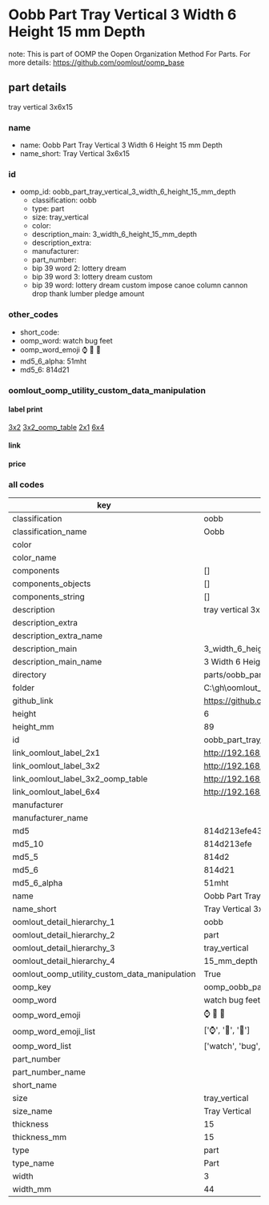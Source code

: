 # Oobb Part Tray Vertical 3 Width 6 Height 15 mm Depth  

note: This is part of OOMP the Oopen Organization Method For Parts. For more details: https://github.com/oomlout/oomp_base

##  part details
  



tray vertical 3x6x15



### name
* name: Oobb Part Tray Vertical 3 Width 6 Height 15 mm Depth
* name_short: Tray Vertical 3x6x15 
### id
* oomp_id: oobb_part_tray_vertical_3_width_6_height_15_mm_depth
  * classification: oobb
  * type: part
  * size: tray_vertical
  * color: 
  * description_main: 3_width_6_height_15_mm_depth
  * description_extra: 
  * manufacturer: 
  * part_number: 
  * bip 39 word 2: lottery dream
  * bip 39 word 3: lottery dream custom
  * bip 39 word: lottery dream custom impose canoe column cannon drop thank lumber pledge amount

### other_codes
* short_code: 
* oomp_word: watch bug feet
* oomp_word_emoji :watch: :bug: :feet:
* md5_6_alpha: 51mht
* md5_6: 814d21






### oomlout_oomp_utility_custom_data_manipulation
#### label print
[3x2](http://192.168.1.245:1112/?label=oomp%2051mht)
[3x2_oomp_table](http://192.168.1.108:1112/?label=oomp%2051mht)
[2x1](http://192.168.1.242:1112/?label=oomp%2051mht)
[6x4](http://192.168.1.55:1112/?label=oomp%2051mht)    

#### link

                              

#### price







### all codes 
| key | value |  
| --- | --- |  
| classification | oobb |  
| classification_name | Oobb |  
| color |  |  
| color_name |  |  
| components | [] |  
| components_objects | [] |  
| components_string | [] |  
| description | tray vertical 3x6x15 |  
| description_extra |  |  
| description_extra_name |  |  
| description_main | 3_width_6_height_15_mm_depth |  
| description_main_name | 3 Width 6 Height 15 mm Depth |  
| directory | parts/oobb_part_tray_vertical_3_width_6_height_15_mm_depth |  
| folder | C:\gh\oomlout_oobb_version_4_generated_parts\parts\oobb_part_tray_vertical_3_width_6_height_15_mm_depth |  
| github_link | https://github.com/oomlout/oomlout_oomp_part_src/tree/main/parts/oobb_part_tray_vertical_3_width_6_height_15_mm_depth |  
| height | 6 |  
| height_mm | 89 |  
| id | oobb_part_tray_vertical_3_width_6_height_15_mm_depth |  
| link_oomlout_label_2x1 | http://192.168.1.242:1112/?label=oomp%2051mht |  
| link_oomlout_label_3x2 | http://192.168.1.245:1112/?label=oomp%2051mht |  
| link_oomlout_label_3x2_oomp_table | http://192.168.1.108:1112/?label=oomp%2051mht |  
| link_oomlout_label_6x4 | http://192.168.1.55:1112/?label=oomp%2051mht |  
| manufacturer |  |  
| manufacturer_name |  |  
| md5 | 814d213efe43642cb710c71e6d10a420 |  
| md5_10 | 814d213efe |  
| md5_5 | 814d2 |  
| md5_6 | 814d21 |  
| md5_6_alpha | 51mht |  
| name | Oobb Part Tray Vertical 3 Width 6 Height 15 mm Depth |  
| name_short | Tray Vertical 3x6x15  |  
| oomlout_detail_hierarchy_1 | oobb |  
| oomlout_detail_hierarchy_2 | part |  
| oomlout_detail_hierarchy_3 | tray_vertical |  
| oomlout_detail_hierarchy_4 | 15_mm_depth |  
| oomlout_oomp_utility_custom_data_manipulation | True |  
| oomp_key | oomp_oobb_part_tray_vertical_3_width_6_height_15_mm_depth |  
| oomp_word | watch bug feet |  
| oomp_word_emoji | :watch: :bug: :feet: |  
| oomp_word_emoji_list | [':watch:', ':bug:', ':feet:'] |  
| oomp_word_list | ['watch', 'bug', 'feet'] |  
| part_number |  |  
| part_number_name |  |  
| short_name |  |  
| size | tray_vertical |  
| size_name | Tray Vertical |  
| thickness | 15 |  
| thickness_mm | 15 |  
| type | part |  
| type_name | Part |  
| width | 3 |  
| width_mm | 44 |  
